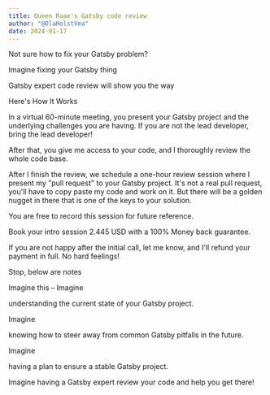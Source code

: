 ```yaml
---
title: Queen Raae's Gatsby code review
author: "@OlaHolstVea"
date: 2024-01-17
---
```


Not sure how to fix your Gatsby problem?


Imagine fixing your Gatsby thing


Gatsby expert code review will show you the way


Here's How It Works



In a virtual 60-minute meeting, you present your Gatsby project and the underlying challenges you are having. If you are not the lead developer, bring the lead developer!

After that, you give me access to your code, and I thoroughly review the whole code base.

After I finish the review, we schedule a one-hour review session where I present my "pull request" to your Gatsby project. It's not a real pull request, you'll have to copy paste my code and work on it. But there will be a golden nugget in there that is one of the keys to your solution.

You are free to record this session for future reference.

Book your intro session
2.445 USD with a 100% Money back guarantee.

If you are not happy after the initial call, let me know, and I'll refund your payment in full. No hard feelings!

Stop, below are notes

Imagine this – Imagine

understanding the current state of your Gatsby project.

Imagine

knowing how to steer away from common Gatsby pitfalls in the future.

Imagine

having a plan to ensure a stable Gatsby project.

Imagine having a Gatsby expert review your code and help you get there!